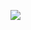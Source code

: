 <a href="https://dashboard.scalingo.com/create/app?source=https://github.com/tiktikimelbo7/newwebsu788#main" alt="Deploy on Scalingo"><img src="https://camo.githubusercontent.com/842455c53346f891b760d421be4fba68d95a13a3ba9399c8ada3c9b879cb4ccf/68747470733a2f2f63646e2e7363616c696e676f2e636f6d2f6465706c6f792f627574746f6e2e737667"></a>
